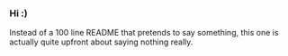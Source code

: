 ### Hi :)

Instead of a 100 line README that pretends to say something, this one is actually quite upfront about saying nothing really.
